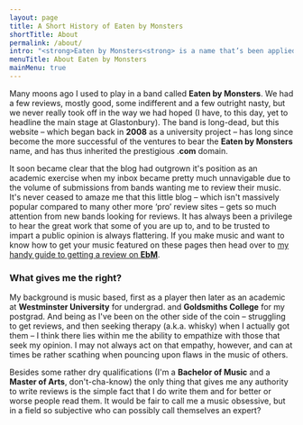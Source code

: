 ```yaml
---
layout: page
title: A Short History of Eaten by Monsters
shortTitle: About
permalink: /about/
intro: "<strong>Eaten by Monsters<strong> is a name that’s been applied to many things thus far, so I guess an explanation might be in order."
menuTitle: About Eaten by Monsters
mainMenu: true
---
```


Many moons ago I used to play in a band called **Eaten by Monsters**. We had a few reviews, mostly good, some indifferent and a few outright nasty, but we never really took off in the way we had hoped (I have, to this day, yet to headline the main stage at Glastonbury). The band is long-dead, but this website – which began back in **2008** as a university project – has long since become the more successful of the ventures to bear the **Eaten by Monsters** name, and has thus inherited the prestigious .**com** domain.

It soon became clear that the blog had outgrown it's position as an academic exercise when my inbox became pretty much unnavigable due to the volume of submissions from bands wanting me to review their music. It's never ceased to amaze me that this little blog – which isn't massively popular compared to many other more ‘pro’ review sites – gets so much attention from new bands looking for reviews. It has always been a privilege to hear the great work that some of you are up to, and to be trusted to impart a public opinion is always flattering. If you make music and want to know how to get your music featured on these pages then head over to [my handy guide to getting a review on **EbM**](/contact).

### What gives me the right?
My background is music based, first as a player then later as an academic at **Westminster University** for undergrad. and **Goldsmiths College** for my postgrad. And being as I've been on the other side of the coin – struggling to get reviews, and then seeking therapy (a.k.a. whisky) when I actually got them – I think there lies within me the ability to empathize with those that seek my opinion. I may not always act on that empathy, however, and can at times be rather scathing when pouncing upon flaws in the music of others.

Besides some rather dry qualifications (I'm a **Bachelor of Music** and a **Master of Arts**, don't-cha-know) the only thing that gives me any authority to write reviews is the simple fact that I do write them and for better or worse people read them. It would be fair to call me a music obsessive, but in a field so subjective who can possibly call themselves an expert?
